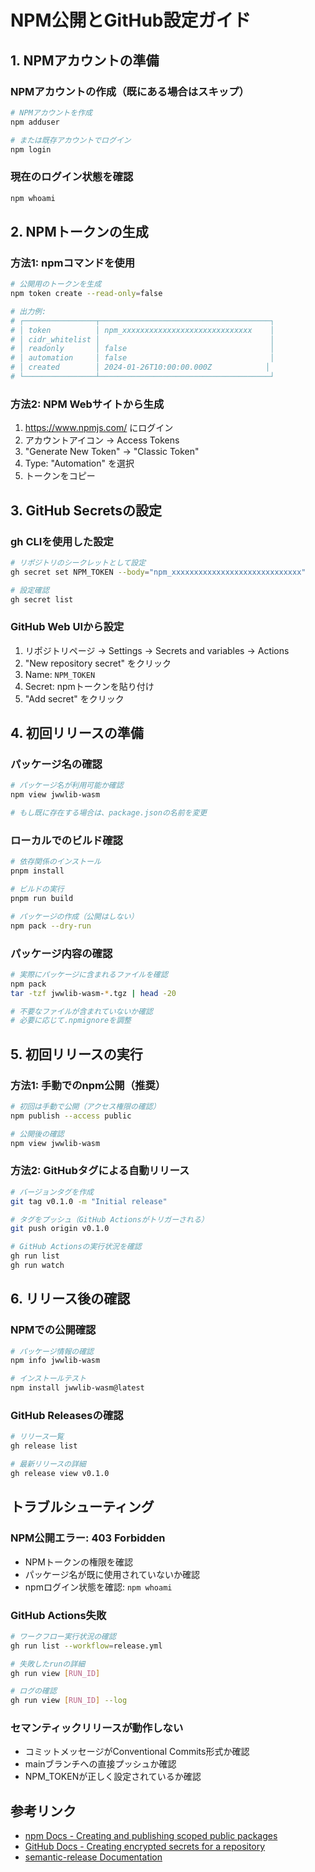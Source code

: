 # NPM公開とGitHub設定ガイド

## 1. NPMアカウントの準備

### NPMアカウントの作成（既にある場合はスキップ）
```bash
# NPMアカウントを作成
npm adduser

# または既存アカウントでログイン
npm login
```

### 現在のログイン状態を確認
```bash
npm whoami
```

## 2. NPMトークンの生成

### 方法1: npmコマンドを使用
```bash
# 公開用のトークンを生成
npm token create --read-only=false

# 出力例:
# ┌────────────────┬──────────────────────────────────────┐
# │ token          │ npm_xxxxxxxxxxxxxxxxxxxxxxxxxxxxx    │
# │ cidr_whitelist │                                      │
# │ readonly       │ false                                │
# │ automation     │ false                                │
# │ created        │ 2024-01-26T10:00:00.000Z            │
# └────────────────┴──────────────────────────────────────┘
```

### 方法2: NPM Webサイトから生成
1. https://www.npmjs.com/ にログイン
2. アカウントアイコン → Access Tokens
3. "Generate New Token" → "Classic Token"
4. Type: "Automation" を選択
5. トークンをコピー

## 3. GitHub Secretsの設定

### gh CLIを使用した設定
```bash
# リポジトリのシークレットとして設定
gh secret set NPM_TOKEN --body="npm_xxxxxxxxxxxxxxxxxxxxxxxxxxxxx"

# 設定確認
gh secret list
```

### GitHub Web UIから設定
1. リポジトリページ → Settings → Secrets and variables → Actions
2. "New repository secret" をクリック
3. Name: `NPM_TOKEN`
4. Secret: npmトークンを貼り付け
5. "Add secret" をクリック

## 4. 初回リリースの準備

### パッケージ名の確認
```bash
# パッケージ名が利用可能か確認
npm view jwwlib-wasm

# もし既に存在する場合は、package.jsonの名前を変更
```

### ローカルでのビルド確認
```bash
# 依存関係のインストール
pnpm install

# ビルドの実行
pnpm run build

# パッケージの作成（公開はしない）
npm pack --dry-run
```

### パッケージ内容の確認
```bash
# 実際にパッケージに含まれるファイルを確認
npm pack
tar -tzf jwwlib-wasm-*.tgz | head -20

# 不要なファイルが含まれていないか確認
# 必要に応じて.npmignoreを調整
```

## 5. 初回リリースの実行

### 方法1: 手動でのnpm公開（推奨）
```bash
# 初回は手動で公開（アクセス権限の確認）
npm publish --access public

# 公開後の確認
npm view jwwlib-wasm
```

### 方法2: GitHubタグによる自動リリース
```bash
# バージョンタグを作成
git tag v0.1.0 -m "Initial release"

# タグをプッシュ（GitHub Actionsがトリガーされる）
git push origin v0.1.0

# GitHub Actionsの実行状況を確認
gh run list
gh run watch
```

## 6. リリース後の確認

### NPMでの公開確認
```bash
# パッケージ情報の確認
npm info jwwlib-wasm

# インストールテスト
npm install jwwlib-wasm@latest
```

### GitHub Releasesの確認
```bash
# リリース一覧
gh release list

# 最新リリースの詳細
gh release view v0.1.0
```

## トラブルシューティング

### NPM公開エラー: 403 Forbidden
- NPMトークンの権限を確認
- パッケージ名が既に使用されていないか確認
- npmログイン状態を確認: `npm whoami`

### GitHub Actions失敗
```bash
# ワークフロー実行状況の確認
gh run list --workflow=release.yml

# 失敗したrunの詳細
gh run view [RUN_ID]

# ログの確認
gh run view [RUN_ID] --log
```

### セマンティックリリースが動作しない
- コミットメッセージがConventional Commits形式か確認
- mainブランチへの直接プッシュか確認
- NPM_TOKENが正しく設定されているか確認

## 参考リンク
- [npm Docs - Creating and publishing scoped public packages](https://docs.npmjs.com/creating-and-publishing-scoped-public-packages)
- [GitHub Docs - Creating encrypted secrets for a repository](https://docs.github.com/en/actions/security-guides/encrypted-secrets)
- [semantic-release Documentation](https://semantic-release.gitbook.io/semantic-release/)
